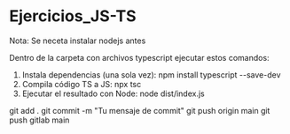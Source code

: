 # Ejercicios_JS-TS

Nota: Se neceta instalar nodejs antes

Dentro de la carpeta con archivos typescript ejecutar estos comandos:
1. Instala dependencias (una sola vez):   npm install typescript --save-dev
2. Compila código TS a JS:                npx tsc
3. Ejecutar el resultado con Node:        node dist/index.js

git add .
git commit -m "Tu mensaje de commit"
git push origin main
git push gitlab main